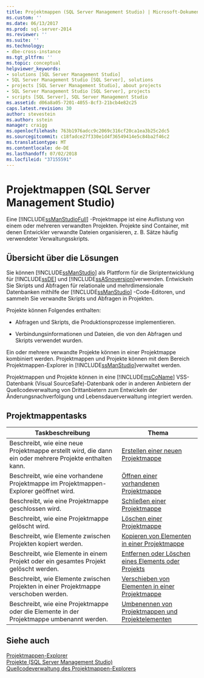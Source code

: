 ```yaml
---
title: Projektmappen (SQL Server Management Studio) | Microsoft-Dokumentation
ms.custom: ''
ms.date: 06/13/2017
ms.prod: sql-server-2014
ms.reviewer: ''
ms.suite: ''
ms.technology:
- dbe-cross-instance
ms.tgt_pltfrm: ''
ms.topic: conceptual
helpviewer_keywords:
- solutions [SQL Server Management Studio]
- SQL Server Management Studio [SQL Server], solutions
- projects [SQL Server Management Studio], about projects
- SQL Server Management Studio [SQL Server], projects
- scripts [SQL Server], SQL Server Management Studio
ms.assetid: d06a8a05-7201-4055-8cf3-21bcb4e82c25
caps.latest.revision: 30
author: stevestein
ms.author: sstein
manager: craigg
ms.openlocfilehash: 763b1976adcc9c2069c316cf20ca1ea3b25c2dc5
ms.sourcegitcommit: c18fadce27f330e1d4f36549414e5c84ba2f46c2
ms.translationtype: MT
ms.contentlocale: de-DE
ms.lasthandoff: 07/02/2018
ms.locfileid: "37155591"
---
```

# <a name="solutions-sql-server-management-studio"></a>Projektmappen (SQL Server Management Studio)
  Eine [!INCLUDE[ssManStudioFull](../../includes/ssmanstudiofull-md.md)] -Projektmappe ist eine Auflistung von einem oder mehreren verwandten Projekten. Projekte sind Container, mit denen Entwickler verwandte Dateien organisieren, z. B. Sätze häufig verwendeter Verwaltungsskripts.  
  
## <a name="solution-overview"></a>Übersicht über die Lösungen  
 Sie können [!INCLUDE[ssManStudio](../../includes/ssmanstudio-md.md)] als Plattform für die Skriptentwicklung für [!INCLUDE[ssDE](../../includes/ssde-md.md)] und [!INCLUDE[ssASnoversion](../../includes/ssasnoversion-md.md)]verwenden. Entwickeln Sie Skripts und Abfragen für relationale und mehrdimensionale Datenbanken mithilfe der [!INCLUDE[ssManStudio](../../includes/ssmanstudio-md.md)] -Code-Editoren, und sammeln Sie verwandte Skripts und Abfragen in Projekten.  
  
 Projekte können Folgendes enthalten:  
  
-   Abfragen und Skripts, die Produktionsprozesse implementieren.  
  
-   Verbindungsinformationen und Dateien, die von den Abfragen und Skripts verwendet wurden.  
  
 Ein oder mehrere verwandte Projekte können in einer Projektmappe kombiniert werden. Projektmappen und Projekte können mit dem Bereich Projektmappen-Explorer in [!INCLUDE[ssManStudio](../../includes/ssmanstudio-md.md)]verwaltet werden.  
  
 Projektmappen und Projekte können in eine [!INCLUDE[msCoName](../../includes/msconame-md.md)] VSS-Datenbank (Visual SourceSafe)-Datenbank oder in anderen Anbietern der Quellcodeverwaltung von Drittanbietern zum Entwickeln der Änderungsnachverfolgung und Lebensdauerverwaltung integriert werden.  
  
## <a name="solution-tasks"></a>Projektmappentasks  
  
|Taskbeschreibung|Thema|  
|----------------------|-----------|  
|Beschreibt, wie eine neue Projektmappe erstellt wird, die dann ein oder mehrere Projekte enthalten kann.|[Erstellen einer neuen Projektmappe](create-a-new-solution.md)|  
|Beschreibt, wie eine vorhandene Projektmappe im Projektmappen-Explorer geöffnet wird.|[Öffnen einer vorhandenen Projektmappe](open-an-existing-solution.md)|  
|Beschreibt, wie eine Projektmappe geschlossen wird.|[Schließen einer Projektmappe](close-a-solution.md)|  
|Beschreibt, wie eine Projektmappe gelöscht wird.|[Löschen einer Projektmappe](delete-a-solution.md)|  
|Beschreibt, wie Elemente zwischen Projekten kopiert werden.|[Kopieren von Elementen in einer Projektmappe](copy-items-in-a-solution.md)|  
|Beschreibt, wie Elemente in einem Projekt oder ein gesamtes Projekt gelöscht werden.|[Entfernen oder Löschen eines Elements oder Projekts](remove-or-delete-an-item-or-project.md)|  
|Beschreibt, wie Elemente zwischen Projekten in einer Projektmappe verschoben werden.|[Verschieben von Elementen in einer Projektmappe](move-items-in-a-solution.md)|  
|Beschreibt, wie eine Projektmappe oder die Elemente in der Projektmappe umbenannt werden.|[Umbenennen von Projektmappen und Projektelementen](rename-solutions-and-project-items.md)|  
  
## <a name="see-also"></a>Siehe auch  
 [Projektmappen-Explorer](solution-explorer.md)   
 [Projekte &#40;SQL Server Management Studio&#41;](projects-sql-server-management-studio.md)   
 [Quellcodeverwaltung des Projektmappen-Explorers](../../database-engine/solution-explorer-source-control.md)  
  
  
